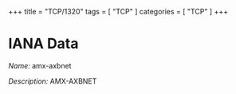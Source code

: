 +++
title = "TCP/1320"
tags = [ "TCP" ]
categories = [ "TCP" ]
+++

# IANA Data

_Name:_ amx-axbnet

_Description:_ AMX-AXBNET

